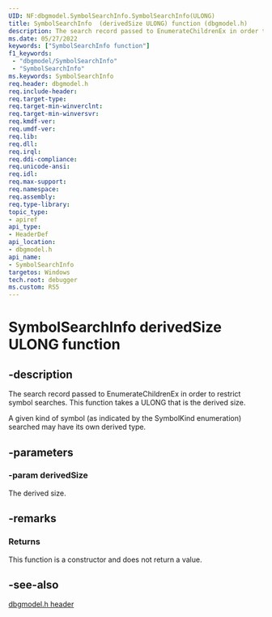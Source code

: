 ```yaml
---
UID: NF:dbgmodel.SymbolSearchInfo.SymbolSearchInfo(ULONG)
title: SymbolSearchInfo  (derivedSize ULONG) function (dbgmodel.h)
description: The search record passed to EnumerateChildrenEx in order to restrict symbol searches. This function takes a derivedSize ULONG.
ms.date: 05/27/2022
keywords: ["SymbolSearchInfo function"]
f1_keywords:
 - "dbgmodel/SymbolSearchInfo"
 - "SymbolSearchInfo"
ms.keywords: SymbolSearchInfo
req.header: dbgmodel.h
req.include-header:
req.target-type:
req.target-min-winverclnt:
req.target-min-winversvr:
req.kmdf-ver:
req.umdf-ver:
req.lib:
req.dll:
req.irql: 
req.ddi-compliance:
req.unicode-ansi:
req.idl:
req.max-support:
req.namespace:
req.assembly:
req.type-library: 
topic_type: 
- apiref
api_type: 
- HeaderDef
api_location: 
- dbgmodel.h
api_name: 
- SymbolSearchInfo
targetos: Windows
tech.root: debugger
ms.custom: RS5
---
```


# SymbolSearchInfo derivedSize ULONG function

## -description

The search record passed to EnumerateChildrenEx in order to restrict symbol searches. This function takes a ULONG that is the derived size.

A given kind of symbol (as indicated by the SymbolKind enumeration) searched may have its own derived type.

## -parameters

### -param derivedSize
The derived size.

## -remarks

### Returns

This function is a constructor and does not return a value.

## -see-also

[dbgmodel.h header](./index.md)
